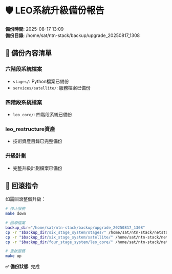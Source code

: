 # 🛡️ LEO系統升級備份報告

**備份時間**: 2025-08-17 13:09  
**備份目錄**: /home/sat/ntn-stack/backup/upgrade_20250817_1308

## 📂 備份內容清單

### 六階段系統檔案
- `stages/`: Python檔案已備份
- `services/satellite/`: 服務檔案已備份

### 四階段系統檔案  
- `leo_core/`: 四階段系統已備份

### leo_restructure資產
- 技術資產目錄已完整備份

### 升級計劃
- 完整升級計劃檔案已備份

## 🔄 回滾指令

如需回滾整個升級：
```bash
# 停止服務
make down

# 回滾檔案
backup_dir="/home/sat/ntn-stack/backup/upgrade_20250817_1308"
cp -r "$backup_dir/six_stage_system/stages/" /home/sat/ntn-stack/netstack/src/ 2>/dev/null
cp -r "$backup_dir/six_stage_system/satellite/" /home/sat/ntn-stack/netstack/src/services/ 2>/dev/null
cp -r "$backup_dir/four_stage_system/leo_core/" /home/sat/ntn-stack/netstack/src/ 2>/dev/null

# 重啟服務
make up
```

**✅ 備份狀態**: 完成